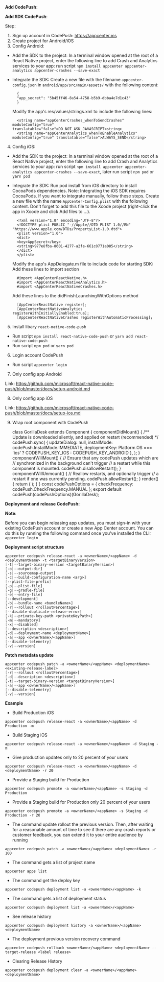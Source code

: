 **Add CodePush:**

**Add SDK CodePush**:

Step:

1. Sign up account in CodePush: https://appcenter.ms
2. Create project for Android/iOS
3. Config Android:
  - Add the SDK to the project:
      In a terminal window opened at the root of a React Native project, enter the following line to add Crash and Analytics services to your app: run script `npm install appcenter appcenter-analytics appcenter-crashes --save-exact`
  - Integrate the SDK:
      Create a new file with the filename `appcenter-config.json` in `android/app/src/main/assets/` with the following content:

          {
          "app_secret": "5b45ff46-8a54-4758-b5b9-dbba4e7d1c43"
          }

      Modify the app's res/values/strings.xml to include the following lines:

          <string name="appCenterCrashes_whenToSendCrashes" moduleConfig="true" translatable="false">DO_NOT_ASK_JAVASCRIPT<string>
          <string name="appCenterAnalytics_whenToEnableAnalytics" moduleConfig="true" translatable="false">ALWAYS_SEND</string>

4. Config iOS:
  - Add the SDK to the project:
      In a terminal window opened at the root of a React Native project, enter the following line to add Crash and Analytics services to your app: run script `npm install appcenter appcenter-analytics appcenter-crashes --save-exact`, later run script `npm pod` or `yarn pod`
  - Integrate the SDK:
      Run pod install from iOS directory to install CocoaPods dependencies.
      Note: Integrating the iOS SDK requires CocoaPods. If you want to integrate manually, follow these steps.
      Create a new file with the name `AppCenter-Config.plist` with the following content. Don't forget to add this file to the Xcode project (right-click the app in Xcode and click Add files to <App Name>...).

          <?xml version="1.0" encoding="UTF-8"?>
          <!DOCTYPE plist PUBLIC "-//Apple//DTD PLIST 1.0//EN" "https://www.apple.com/DTDs/PropertyList-1.0.dtd">
          <plist version="1.0">
          <dict>
          <key>AppSecret</key>
          <string>977e8fba-8601-4277-a2fe-661c0771a085</string>
          </dict>
          </plist>

      Modify the app's AppDelegate.m file to include code for starting SDK:
      Add these lines to import section

          #import <AppCenterReactNative.h>
          #import <AppCenterReactNativeAnalytics.h>
          #import <AppCenterReactNativeCrashes.h>

      Add these lines to the didFinishLaunchingWithOptions method

          [AppCenterReactNative register];
          [AppCenterReactNativeAnalytics registerWithInitiallyEnabled:true];
          [AppCenterReactNativeCrashes registerWithAutomaticProcessing];

5. Install libary `react-native-code-push`
  - Run script `npm install react-native-code-push` or `yarn add react-native-code-push`
  - Run script `npm pod` or `yarn pod`

6. Login account CodePush
  - Run script `appcenter login`

7. Only config app Android

Link: https://github.com/microsoft/react-native-code-push/blob/master/docs/setup-android.md

8. Only config app iOS

Link: https://github.com/microsoft/react-native-code-push/blob/master/docs/setup-ios.md

9. Wrap root component with CodePush

    class GorillaDesk extends Component {
      componentDidMount() {
        /** Update is downloaded silently, and applied on restart (recommended) */
        codePush.sync(
          {
            updateDialog: null,
            installMode: codePush.InstallMode.IMMEDIATE,
            deploymentKey: Platform.OS === 'ios' ? CODEPUSH_KEY_IOS : CODEPUSH_KEY_ANDROID
          },
        );
      }
      componentWillMount() {
        // Ensure that any codePush updates which are
        // synchronized in the background can't trigger
        // a restart while this component is mounted.
        codePush.disallowRestart();
      }
      componentWillUnmount() {
        // Reallow restarts, and optionally trigger
        // a restart if one was currently pending.
        codePush.allowRestart();
      }
      render() {
        return (
          <Provider store={store} >
            <App />
          </Provider>
        );
      }
    }
    const codePushOptions = { checkFrequency: codePush.CheckFrequency.MANUAL };
    export default codePush(codePushOptions)(GorillaDesk);

**Deployment and release CodePush:**

**Note:**

Before you can begin releasing app updates, you must sign-in with your existing CodePush account or create a new App Center account. You can do this by running the following command once you've installed the CLI: `appcenter login`

**Deployment script structure**

    appcenter codepush release-react -a <ownerName>/<appName> -d <deploymentName> -t <targetBinaryVersion>
    [-t|--target-binary-version <targetBinaryVersion>]
    [-o|--output-dir]
    [-s|--sourcemap-output]
    [-c|--build-configuration-name <arg>]
    [--plist-file-prefix]
    [-p|--plist-file]
    [-g|--gradle-file]
    [-e|--entry-file]
    [--development]
    [-b|--bundle-name <bundleName>]
    [-r|--rollout <rolloutPercentage>]
    [--disable-duplicate-release-error]
    [-k|--private-key-path <privateKeyPath>]
    [-m|--mandatory]
    [-x|--disabled]
    [--description <description>]
    [-d|--deployment-name <deploymentName>]
    [-a|--app <ownerName>/<appName>]
    [--disable-telemetry]
    [-v|--version]

**Patch metadata update**

    appcenter codepush patch -a <ownerName>/<appName> <deploymentName> <existing-release-label>
    [-r|--rollout <rolloutPercentage>]
    [-d|--description <description>]
    [-t|--target-binary-version <targetBinaryVersion>]
    [-a|--app <ownerName>/<appName>]
    [--disable-telemetry]
    [-v|--version]

**Example**

  - Build Production iOS

  `appcenter codepush release-react -a <ownerName>/<appName> -d Production -m`
  - Build Staging iOS

  `appcenter codepush release-react -a <ownerName>/<appName> -d Staging -m`
  - Give production updates only to 20 percent of your users

  `appcenter codepush release-react -a <ownerName>/<appName> -d <deploymentName> -r 20`
  - Provide a Staging build for Production

  `appcenter codepush promote -a <ownerName>/<appName> -s Staging -d Production`
  - Provide a Staging build for Production only 20 percent of your users

  `appcenter codepush promote -a <ownerName>/<appName> -s Staging -d Production -r 20`
  - The command update rollout the previous version. Then, after waiting for a reasonable amount of time to see if there are any crash reports or customer feedback, you can extend it to your entire audience by running

  `appcenter codepush patch -a <ownerName>/<appName> <deploymentName> -r 100`
  - The command gets a list of project name

  `appcenter apps list`
  - The command get the deploy key

  `appcenter codepush deployment list -a <ownerName>/<appName> -k`
  - The command gets a list of deployment status

  `appcenter codepush deployment list -a <ownerName>/<appName>`
  - See release history

  `appcenter codepush deployment history -a <ownerName>/<appName> <deploymentName>`
  - The deployment previous version recovery command

  `appcenter codepush rollback <ownerName>/<appName> <deploymentName> --target-release <label release>`
  - Clearing Release History

  `appcenter codepush deployment clear -a <ownerName>/<appName> <deploymentName>`

